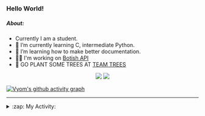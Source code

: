 ### Hello World!

##### About:
- Currently I am a student.
- 🌱 I’m currently learning C, intermediate Python.
- 🌱 I’m learning how to make better documentation.
- 👨‍💻 I'm working on [Botish API](https://github.com/Vyvy-vi/api)
- 🌱 GO PLANT SOME TREES AT [TEAM TREES](https://teamtrees.org/)

<p align="center">
  <a href="https://twitter.com/Vyvy_viM"><img target="_blank" src="https://img.shields.io/badge/twitter%20@Vyvy_viM-0D95E8?style=for-the-badge&logo=twitter&logoColor=white"/></a> 
  <a href="https://vyvy-vi.github.io/portfolio"><img target="_blank" src="https://img.shields.io/badge/-I_love_open_source-green?style=for-the-badge&logo=github&logoColor=black"/></a> 
</p>

[![Vyom's github activity graph](https://activity-graph.herokuapp.com/graph?username=Vyvy-vi)](https://github.com/ashutosh00710/github-readme-activity-graph)

---
<details>
  <summary>:zap: My Activity:</summary>
  
<!--START_SECTION:waka-->
![Code Time](http://img.shields.io/badge/Code%20Time-518%20hrs%2029%20mins-blue)

**I'm a Night 🦉** 

```text
🌞 Morning    43 commits     ██░░░░░░░░░░░░░░░░░░░░░░░   9.01% 
🌆 Daytime    117 commits    ██████░░░░░░░░░░░░░░░░░░░   24.53% 
🌃 Evening    141 commits    ███████░░░░░░░░░░░░░░░░░░   29.56% 
🌙 Night      176 commits    █████████░░░░░░░░░░░░░░░░   36.9%

```
📅 **I'm Most Productive on Sunday** 

```text
Monday       46 commits     ██░░░░░░░░░░░░░░░░░░░░░░░   9.64% 
Tuesday      76 commits     ████░░░░░░░░░░░░░░░░░░░░░   15.93% 
Wednesday    65 commits     ███░░░░░░░░░░░░░░░░░░░░░░   13.63% 
Thursday     57 commits     ███░░░░░░░░░░░░░░░░░░░░░░   11.95% 
Friday       43 commits     ██░░░░░░░░░░░░░░░░░░░░░░░   9.01% 
Saturday     56 commits     ███░░░░░░░░░░░░░░░░░░░░░░   11.74% 
Sunday       134 commits    ███████░░░░░░░░░░░░░░░░░░   28.09%

```


📊 **This Week I Spent My Time On** 

```text
🔥 Editors: 
Vim                      8 hrs 1 min         █████████████████████████   100.0%

🐱‍💻 Projects: 
puzzle-3-Vyvy-vi         1 hr 24 mins        ████░░░░░░░░░░░░░░░░░░░░░   17.56% 
puzzle-8-Vyvy-vi         1 hr 21 mins        ████░░░░░░░░░░░░░░░░░░░░░   17.02% 
puzzle-4-Vyvy-vi         1 hr 15 mins        ████░░░░░░░░░░░░░░░░░░░░░   15.71% 
MeetingAttendanceDiscordB1 hr 10 mins        ███░░░░░░░░░░░░░░░░░░░░░░   14.55% 
puzzle-5---prepare-bags-o48 mins             ██░░░░░░░░░░░░░░░░░░░░░░░   10.08%

```


 Last Updated on 10/12/2021
<!--END_SECTION:waka-->
</details>
